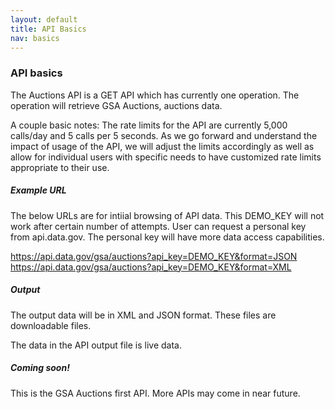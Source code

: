 ```yaml
---
layout: default
title: API Basics
nav: basics
---
```


### API basics

The Auctions API is a GET API which has currently one operation. The operation will retrieve GSA Auctions, auctions data.  

A couple basic notes: The rate limits for the API are currently 5,000 calls/day and 5 calls per 5 seconds. As we go forward and understand the impact of usage of the API, we will adjust the limits accordingly as well as allow for individual users with specific needs to have customized rate limits appropriate to their use.

##### Example URL

The below URLs are for intiial browsing of API data. This DEMO_KEY will not work after certain number of attempts. User can  request a personal key from api.data.gov. The personal key will have more data access capabilities.    

 https://api.data.gov/gsa/auctions?api_key=DEMO_KEY&format=JSON
 https://api.data.gov/gsa/auctions?api_key=DEMO_KEY&format=XML

##### Output

The output data will be in XML and JSON format. These files are downloadable files.

The data in the API output file is live data.  

##### Coming soon! 

This is the GSA Auctions first API. More APIs may come in near future.

<body id="basics"></body>

